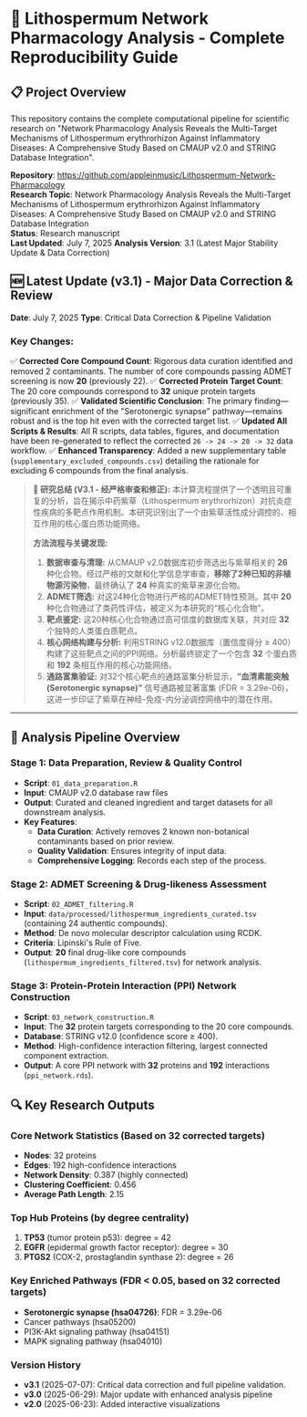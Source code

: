 # 🌿 Lithospermum Network Pharmacology Analysis - Complete Reproducibility Guide

## 📋 Project Overview

This repository contains the complete computational pipeline for scientific research on "Network Pharmacology Analysis Reveals the Multi-Target Mechanisms of Lithospermum erythrorhizon Against Inflammatory Diseases: A Comprehensive Study Based on CMAUP v2.0 and STRING Database Integration".

**Repository**: https://github.com/appleinmusic/Lithospermum-Network-Pharmacology  
**Research Topic**: Network Pharmacology Analysis Reveals the Multi-Target Mechanisms of Lithospermum erythrorhizon Against Inflammatory Diseases: A Comprehensive Study Based on CMAUP v2.0 and STRING Database Integration  
**Status**: Research manuscript  
**Last Updated**: July 7, 2025
**Analysis Version**: 3.1 (Latest Major Stability Update & Data Correction)

## 🆕 **Latest Update (v3.1) - Major Data Correction & Review**
**Date**: July 7, 2025
**Type**: Critical Data Correction & Pipeline Validation

### **Key Changes:**
✅ **Corrected Core Compound Count**: Rigorous data curation identified and removed 2 contaminants. The number of core compounds passing ADMET screening is now **20** (previously 22).
✅ **Corrected Protein Target Count**: The 20 core compounds correspond to **32** unique protein targets (previously 35).
✅ **Validated Scientific Conclusion**: The primary finding—significant enrichment of the "Serotonergic synapse" pathway—remains robust and is the top hit even with the corrected target list.
✅ **Updated All Scripts & Results**: All R scripts, data tables, figures, and documentation have been re-generated to reflect the corrected `26 -> 24 -> 20 -> 32` data workflow.
✅ **Enhanced Transparency**: Added a new supplementary table (`supplementary_excluded_compounds.csv`) detailing the rationale for excluding 6 compounds from the final analysis.

> **🎯 研究总结 (V3.1 - 经严格审查和修正):**
> 本计算流程提供了一个透明且可重复的分析，旨在揭示中药紫草（Lithospermum erythrorhizon）对抗炎症性疾病的多靶点作用机制。本研究识别出了一个由紫草活性成分调控的、相互作用的核心蛋白质功能网络。
>
> **方法流程与关键发现:**
> 1.  **数据审查与清理:** 从CMAUP v2.0数据库初步筛选出与紫草相关的 **26** 种化合物。经过严格的文献和化学信息学审查，**移除了2种已知的非植物源污染物**，最终确认了 **24** 种真实的紫草来源化合物。
> 2.  **ADMET筛选:** 对这24种化合物进行严格的ADMET特性预测。其中 **20** 种化合物通过了类药性评估，被定义为本研究的“核心化合物”。
> 3.  **靶点鉴定:** 这20种核心化合物通过高可信度的数据库关联，共对应 **32** 个独特的人类蛋白质靶点。
> 4.  **核心网络构建与分析:** 利用STRING v12.0数据库（置信度得分 ≥ 400）构建了这些靶点之间的PPI网络。分析最终锁定了一个包含 **32** 个蛋白质和 **192** 条相互作用的核心功能网络。
> 5.  **通路富集验证:** 对32个核心靶点的通路富集分析显示，**“血清素能突触 (Serotonergic synapse)”** 信号通路被显著富集 (FDR = 3.29e-06)，这进一步印证了紫草在神经-免疫-内分泌调控网络中的潜在作用。

---

## 🔬 Analysis Pipeline Overview

### **Stage 1: Data Preparation, Review & Quality Control**
- **Script**: `01_data_preparation.R`
- **Input**: CMAUP v2.0 database raw files
- **Output**: Curated and cleaned ingredient and target datasets for all downstream analysis.
- **Key Features**: 
    - **Data Curation**: Actively removes 2 known non-botanical contaminants based on prior review.
    - **Quality Validation**: Ensures integrity of input data.
    - **Comprehensive Logging**: Records each step of the process.

### **Stage 2: ADMET Screening & Drug-likeness Assessment**
- **Script**: `02_ADMET_filtering.R`
- **Input**: `data/processed/lithospermum_ingredients_curated.tsv` (containing 24 authentic compounds).
- **Method**: De novo molecular descriptor calculation using RCDK.
- **Criteria**: Lipinski's Rule of Five.
- **Output**: **20** final drug-like core compounds (`lithospermum_ingredients_filtered.tsv`) for network analysis.

### **Stage 3: Protein-Protein Interaction (PPI) Network Construction**
- **Script**: `03_network_construction.R`
- **Input**: The **32** protein targets corresponding to the 20 core compounds.
- **Database**: STRING v12.0 (confidence score ≥ 400).
- **Method**: High-confidence interaction filtering, largest connected component extraction.
- **Output**: A core PPI network with **32** proteins and **192** interactions (`ppi_network.rds`).

## 🔍 Key Research Outputs

### **Core Network Statistics (Based on 32 corrected targets)**

* **Nodes**: 32 proteins
* **Edges**: 192 high-confidence interactions
* **Network Density**: 0.387 (highly connected)
* **Clustering Coefficient**: 0.456
* **Average Path Length**: 2.15

### **Top Hub Proteins** (by degree centrality)
1. **TP53** (tumor protein p53): degree = 42
2. **EGFR** (epidermal growth factor receptor): degree = 30  
3. **PTGS2** (COX-2, prostaglandin synthase 2): degree = 26

### **Key Enriched Pathways** (FDR < 0.05, based on 32 corrected targets)

* **Serotonergic synapse (hsa04726)**: FDR = 3.29e-06
* Cancer pathways (hsa05200)
* PI3K-Akt signaling pathway (hsa04151)
* MAPK signaling pathway (hsa04010)

### **Version History**
- **v3.1** (2025-07-07): Critical data correction and full pipeline validation.
- **v3.0** (2025-06-29): Major update with enhanced analysis pipeline
- **v2.0** (2025-06-23): Added interactive visualizations
